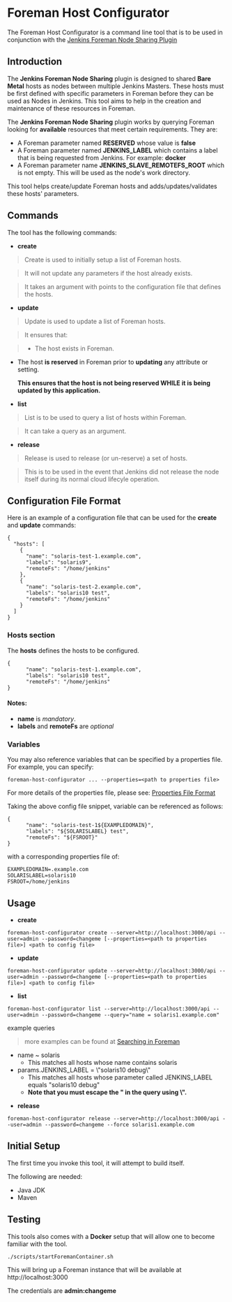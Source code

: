 # Foreman Host Configurator

The Foreman Host Configurator is a command line tool that is to be used in conjunction with the [Jenkins Foreman Node Sharing Plugin](https://wiki.jenkins-ci.org/display/JENKINS/Foreman+Node+Sharing+Plugin)

## Introduction

The **Jenkins Foreman Node Sharing** plugin is designed to shared **Bare Metal** hosts as nodes between multiple Jenkins Masters. These hosts must be first defined with specific parameters in Foreman before they can be used as Nodes in Jenkins. This tool aims to help in the creation and maintenance of these resources in Foreman.

The **Jenkins Foreman Node Sharing** plugin works by querying Foreman looking for **available** resources that meet certain requirements. They are:

- A Foreman parameter named **RESERVED** whose value is **false**
- A Foreman parameter named **JENKINS_LABEL** which contains a label that is being requested from Jenkins. For example: **docker**
- A Foreman parameter name **JENKINS_SLAVE_REMOTEFS_ROOT** which is not empty. This will be used as the node's work directory.

This tool helps create/update Foreman hosts and adds/updates/validates these hosts' parameters.

## Commands

The tool has the following commands:

- **create**

> Create is used to initially setup a list of Foreman hosts.

> It will not update any parameters if the host already exists.

> It takes an argument with points to the configuration file that defines the hosts.

- **update**

> Update is used to update a list of Foreman hosts.

> It ensures that:

> - The host exists in Foreman.
- The host **is reserved** in Foreman prior to **updating** any attribute or setting.

  **__This ensures that the host is not being reserved WHILE it is being updated by this application.__**

- **list**

> List is to be used to query a list of hosts within Foreman.

> It can take a query as an argument.

- **release**

> Release is used to release (or un-reserve) a set of hosts.

> This is to be used in the event that Jenkins did not release the node itself during its normal cloud lifecyle operation.

## Configuration File Format

Here is an example of a configuration file that can be used for the **create** and **update** commands:

```
{
  "hosts": [
    {
      "name": "solaris-test-1.example.com",
      "labels": "solaris9",
      "remoteFs": "/home/jenkins"
    },
    {
      "name": "solaris-test-2.example.com",
      "labels": "solaris10 test",
      "remoteFs": "/home/jenkins"
    }
  ]
}
```

### Hosts section

The **hosts** defines the hosts to be configured.

```
{
      "name": "solaris-test-1.example.com",
      "labels": "solaris10 test",
      "remoteFs": "/home/jenkins"
}
```

#### Notes:

* **name** is _mandatory_.
* **labels** and **remoteFs** are *optional*

### Variables

You may also reference variables that can be specified by a properties file. For example, you can specify:

```
foreman-host-configurator ... --properties=<path to properties file>
```

For more details of the properties file, please see: [Properties File Format](https://docs.oracle.com/cd/E23095_01/Platform.93/ATGProgGuide/html/s0204propertiesfileformat01.html)

Taking the above config file snippet, variable can be referenced as follows:

```
{
      "name": "solaris-test-1${EXAMPLEDOMAIN}",
      "labels": "${SOLARISLABEL} test",
      "remoteFs": "${FSROOT}"
}
```

with a corresponding properties file of:

```
EXAMPLEDOMAIN=.example.com
SOLARISLABEL=solaris10
FSROOT=/home/jenkins
```

## Usage

* **create**

```
foreman-host-configurator create --server=http://localhost:3000/api --user=admin --password=changeme [--properties=<path to properties file>] <path to config file>
```

* **update**

```
foreman-host-configurator update --server=http://localhost:3000/api --user=admin --password=changeme [--properties=<path to properties file>] <path to config file>
```

* **list**

```
foreman-host-configurator list --server=http://localhost:3000/api --user=admin --password=changeme --query="name = solaris1.example.com"
```

example queries

> more examples can be found at [Searching in Foreman](https://theforeman.org/manuals/1.14/index.html#4.1.5Searching)

- name ~ solaris
  - This matches all hosts whose name contains solaris
- params.JENKINS_LABEL = \\"solaris10 debug\\"
  - This matches all hosts whose parameter called JENKINS_LABEL equals "solaris10 debug"
  - **Note that you must escape the \" in the query using \\".**

* **release**

```
foreman-host-configurator release --server=http://localhost:3000/api --user=admin --password=changeme --force solaris1.example.com
```

## Initial Setup

The first time you invoke this tool, it will attempt to build itself.

The following are needed:

- Java JDK
- Maven

## Testing

This tools also comes with a **Docker** setup that will allow one to become familiar with the tool.

```
./scripts/startForemanContainer.sh
```

This will bring up a Foreman instance that will be available at http://localhost:3000

The credentials are **admin:changeme**
